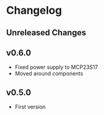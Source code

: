 # Changelog

## Unreleased Changes

## v0.6.0

* Fixed power supply to MCP23S17
* Moved around components

## v0.5.0

* First version

